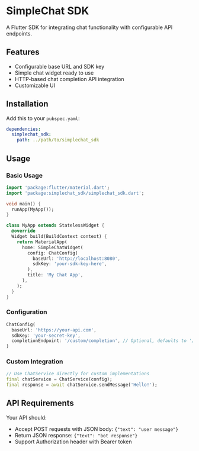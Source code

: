 # SimpleChat SDK

A Flutter SDK for integrating chat functionality with configurable API endpoints.

## Features

- Configurable base URL and SDK key
- Simple chat widget ready to use
- HTTP-based chat completion API integration
- Customizable UI

## Installation

Add this to your `pubspec.yaml`:

```yaml
dependencies:
  simplechat_sdk:
    path: ../path/to/simplechat_sdk
```

## Usage

### Basic Usage

```dart
import 'package:flutter/material.dart';
import 'package:simplechat_sdk/simplechat_sdk.dart';

void main() {
  runApp(MyApp());
}

class MyApp extends StatelessWidget {
  @override
  Widget build(BuildContext context) {
    return MaterialApp(
      home: SimpleChatWidget(
        config: ChatConfig(
          baseUrl: 'http://localhost:8080',
          sdkKey: 'your-sdk-key-here',
        ),
        title: 'My Chat App',
      ),
    );
  }
}
```

### Configuration

```dart
ChatConfig(
  baseUrl: 'https://your-api.com',
  sdkKey: 'your-secret-key',
  completionEndpoint: '/custom/completion', // Optional, defaults to '/anvaya/completion'
)
```

### Custom Integration

```dart
// Use ChatService directly for custom implementations
final chatService = ChatService(config);
final response = await chatService.sendMessage('Hello!');
```

## API Requirements

Your API should:
- Accept POST requests with JSON body: `{"text": "user message"}`
- Return JSON response: `{"text": "bot response"}`
- Support Authorization header with Bearer token
